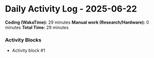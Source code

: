 # Daily Activity Log - 2025-06-22

**Coding (WakaTime):** 29 minutes
**Manual work (Research/Hardware):** 0 minutes
**Total Time:** 29 minutes

### Activity Blocks
- Activity block #1
